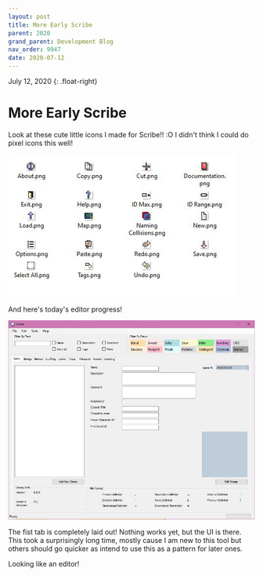 ```yaml
---
layout: post
title: More Early Scribe
parent: 2020
grand_parent: Development Blog
nav_order: 9947
date: 2020-07-12
---
```

July 12, 2020
{: .float-right}

# More Early Scribe

Look at these cute little icons I made for Scribe!! :O
I didn't think I could do pixel icons this well!

![A screen shot showing a selection of icons.](image-2020-07-12_1.jpg)

And here's today's editor progress!

![A screen shot showing a tab for editing game metadata within the game data editor.](image-2020-07-12_2.jpg)

The fist tab is completely laid out!
Nothing works yet, but the UI is there.
This took a surprisingly long time, mostly cause I am new to this tool
but others should go quicker as intend to use this as a pattern for later ones.

Looking like an editor!
